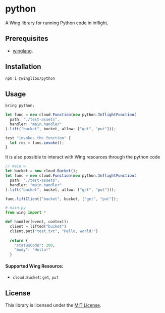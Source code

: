 # python

A Wing library for running Python code in inflight.

## Prerequisites

* [winglang](https://winglang.io).

## Installation

```sh
npm i @winglibs/python
```

## Usage

```js
bring python;

let func = new cloud.Function(new python.InflightFunction(
  path: "./test-assets",
  handler: "main.handler"
).lift("bucket", bucket, allow: ["get", "put"]));

test "invokes the function" {
  let res = func.invoke();
}
```

It is also possible to interact with Wing resources through the python code

```js
// main.w
let bucket = new cloud.Bucket();
let func = new cloud.Function(new python.InflightFunction(
  path: "./test-assets",
  handler: "main.handler"
).lift("bucket", bucket, allow: ["get", "put"]));

func.liftClient("bucket", bucket, ["get", "put"]);
```

```python
# main.py
from wing import *

def handler(event, context):
  client = lifted("bucket")
  client.put("test.txt", "Hello, world!")
  
  return {
    "statusCode": 200,
    "body": "Hello!"
  }
```

#### Supported Wing Resource:
* `cloud.Bucket`: `get`, `put`

## License

This library is licensed under the [MIT License](./LICENSE).

